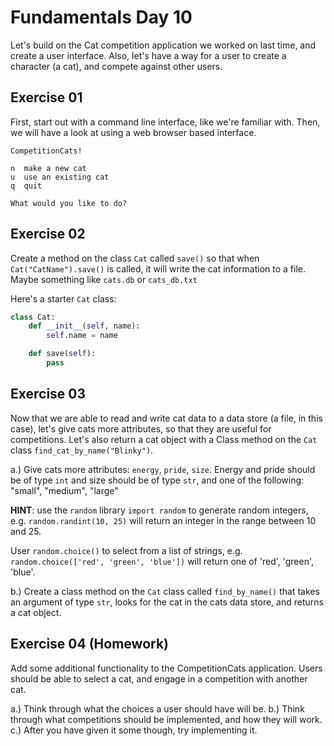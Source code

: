 # Fundamentals Day 10

Let's build on the Cat competition application we worked on last time, and create a user interface. Also, let's have a way for a user to create a character (a cat), and compete against other users.

## Exercise 01

First, start out with a command line interface, like we're familiar with. Then, we will have a look at using a web browser based interface.  
  
```
CompetitionCats!

n  make a new cat
u  use an existing cat
q  quit

What would you like to do?
```

## Exercise 02

Create a method on the class `Cat` called `save()` so that when `Cat("CatName").save()` is called, it will write the cat information to a file. Maybe something like `cats.db` or `cats_db.txt`

Here's a starter `Cat` class:

```python
class Cat:
    def __init__(self, name):
        self.name = name

    def save(self):
        pass

```

## Exercise 03

Now that we are able to read and write cat data to a data store (a file, in this case), let's give cats more attributes, so that they are useful for competitions. Let's also return a cat object with a Class method on the `Cat` class `find_cat_by_name("Blinky")`.

a.) Give cats more attributes: `energy`, `pride`, `size`. Energy and pride should be of type `int` and size should be of type `str`, and one of the following: "small", "medium", "large"

**HINT**: use the `random` library `import random` to generate random integers, e.g. `random.randint(10, 25)` will return an integer in the range between 10 and 25.

User `random.choice()` to select from a list of strings, e.g. `random.choice(['red', 'green', 'blue'])` will return one of 'red', 'green', 'blue'.

b.) Create a class method on the `Cat` class called `find_by_name()` that takes an argument of type `str`, looks for the cat in the cats data store, and returns a cat object.

## Exercise 04 (Homework)

Add some additional functionality to the CompetitionCats application. Users should be able to select a cat, and engage in a competition with another cat.

a.) Think through what the choices a user should have will be.
b.) Think through what competitions should be implemented, and how they will work.
c.) After you have given it some though, try implementing it.

